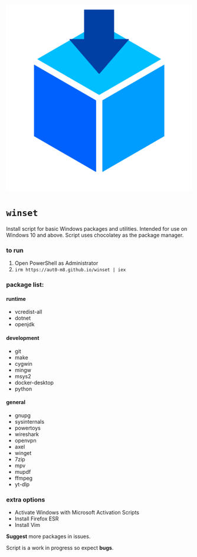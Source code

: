 ![winset logo](winset.png)
# `winset`

Install script for basic Windows packages and utilities. Intended for use on Windows 10 and above. Script uses chocolatey as the package manager.

### to run
1. Open PowerShell as Administrator
2. `irm https://aut0-m8.github.io/winset | iex`

### package list:
#### runtime
- vcredist-all
- dotnet
- openjdk
#### development
- git
- make
- cygwin
- mingw
- msys2
- docker-desktop
- python
#### general
- gnupg
- sysinternals
- powertoys
- wireshark
- openvpn
- axel
- winget
- 7zip
- mpv
- mupdf
- ffmpeg
- yt-dlp

### extra options
- Activate Windows with Microsoft Activation Scripts
- Install Firefox ESR
- Install Vim

**Suggest** more packages in issues.

Script is a work in progress so expect **bugs**.
